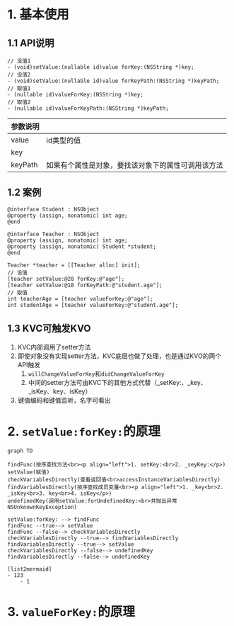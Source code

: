# 1. 基本使用
## 1.1 API说明
```
// 设值1
- (void)setValue:(nullable id)value forKey:(NSString *)key;
// 设值2
- (void)setValue:(nullable id)value forKeyPath:(NSString *)keyPath;
// 取值1
- (nullable id)valueForKey:(NSString *)key;
// 取值2
- (nullable id)valueForKeyPath:(NSString *)keyPath;
```

| 参数说明    |                           |
| ------- | ------------------------- |
| value   | id类型的值                    |
| key     |                           |
| keyPath | 如果有个属性是对象，要找该对象下的属性可调用该方法 |
## 1.2 案例
```objc
@interface Student : NSObject
@property (assign, nonatomic) int age;
@end

@interface Teacher : NSObject
@property (assign, nonatomic) int age;
@property (assign, nonatomic) Student *student;
@end

Teacher *teacher = [[Teacher alloc] init];
// 设值
[teacher setValue:@28 forKey:@"age"];
[teacher setValue:@18 forKeyPath:@"student.age"];
// 取值
int teacherAge = [teacher valueForKey:@"age"];
int studentAge = [teacher valueForKey:@"student.age"];
```

## 1.3 KVC可触发KVO
1. KVC内部调用了setter方法
2. 即使对象没有实现setter方法，KVC底层也做了处理，也是通过KVO的两个API触发
	1. `willChangeValueForKey`和`didChangeValueForKey`
	2. 中间的setter方法可由KVC下的其他方式代替（_setKey:、_key、_isKey、key、isKey）
3. 键值编码和键值监听，名字可看出

# 2. `setValue:forKey:`的原理
```mermaid
graph TD

findFunc(按序查找方法<br><p align="left">1. setKey:<br>2. _seyKey:</p>)
setValue(赋值)
checkVariablesDirectly(查看返回值<br>accessInstanceVariablesDirectly)
findVariablesDirectly(按序查找成员变量<br><p align="left">1. _key<br>2. _isKey<br>3. key<br>4. isKey</p>)
undefinedKey(调用setValue:forUndefinedKey:<br>并抛出异常NSUnknownKeyException)

setValue:forKey: --> findFunc
findFunc --true--> setValue
findFunc --false--> checkVariablesDirectly
checkVariablesDirectly --true--> findVariablesDirectly
findVariablesDirectly --true--> setValue
checkVariablesDirectly --false--> undefinedKey
findVariablesDirectly --false--> undefinedKey
```

```anyblock
[list2mermaid]
- 123
	- 1
```


# 3. `valueForKey:`的原理 
